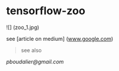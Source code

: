# tensorflow-zoo

![] (zoo_1.jpg)

see [article on medium] (www.google.com)

> see also


_pboudalier@gmail.com_
